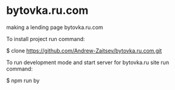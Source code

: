 # bytovka.ru.com
making a lending page bytovka.ru.com

To install project run command:

$ clone https://github.com/Andrew-Zaitsev/bytovka.ru.com.git

To run development mode and start server for bytovka.ru site run command:

$ npm run by